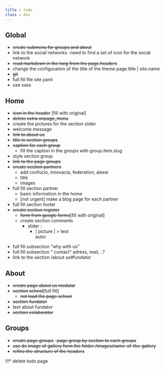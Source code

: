 ```yaml
---
title : todo
class : dev
---
```

## Global
* ~~create submenu for groups and about~~
* link to the social networks
  -need to find a set of icon for the social network
* ~~read markdown in the twig from the page.headers~~
* change the configuration of the title of the theme page.title | site.name
* ~~git~~
* full fill file site.yaml
* use sass

## Home
* ~~icon in the header~~ [fill with original]
* ~~delete extra onpage_menu~~
* create the pictures for the section slider
* welcome message
* ~~link to about us~~
* ~~title in section groups~~
* ~~caption for each group~~
  - fill the caption in the groups with group.item.slug
* style section group
* ~~link to the page groups~~
* ~~create section partners~~
  - add confucio, innovacia, federation, alexei
  - title
  - images
* full fill section partner
  - basic information in the home
  - [not urgent] make a blog page for each partner
* full fill section footer
* ~~create section register~~
  + ~~form from google forms~~[fill with original]
  + create section comments
    - slider :
      * | picture |
             > text      
            autor

+ full fill subsection "why with us"
+ full fill subsection " contact" adress, mail, ..?
+ link to the section /about us#fundator

## About
  + ~~create page about us modular~~
  + ~~section school~~[full fill]
      * ~~not load the page school~~
  + ~~section fundator~~
  + text about fundator
  + ~~section colaborator~~


## Groups
  + ~~create page groups~~
   -~~page group by section to each groups~~
  + ~~use de image of gallery form the folder /images/name-of-the-gallery~~
  + ~~refine the structure of the headers~~







!!!* delete todo page

